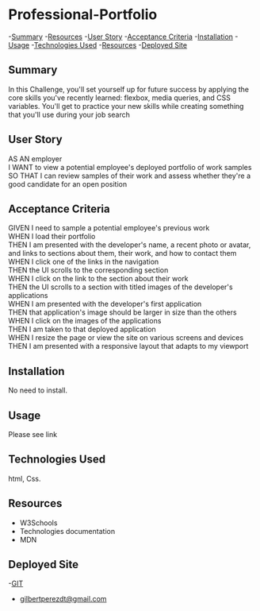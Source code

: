 # Professional-Portfolio

-[Summary](#summary) -[Resources](#resources) -[User Story](#user-story) -[Acceptance Criteria](#acceptance-criteria) -[Installation](#installation) -[Usage](#usage) -[Technologies Used](#technologies-used) -[Resources](#resources) -[Deployed Site](#deployed-site)

## Summary

In this Challenge, you'll set yourself up for future success by applying the core skills you've recently learned: flexbox, media queries, and CSS variables. You'll get to practice your new skills while creating something that you'll use during your job search

## User Story

AS AN employer  
I WANT to view a potential employee's deployed portfolio of work samples  
SO THAT I can review samples of their work and assess whether they're a good candidate for an open position

## Acceptance Criteria

GIVEN I need to sample a potential employee's previous work  
WHEN I load their portfolio  
THEN I am presented with the developer's name, a recent photo or avatar, and links to sections about them, their work, and how to contact them
WHEN I click one of the links in the navigation  
THEN the UI scrolls to the corresponding section  
WHEN I click on the link to the section about their work  
THEN the UI scrolls to a section with titled images of the developer's applications  
WHEN I am presented with the developer's first application  
THEN that application's image should be larger in size than the others  
WHEN I click on the images of the applications  
THEN I am taken to that deployed application  
WHEN I resize the page or view the site on various screens and devices  
THEN I am presented with a responsive layout that adapts to my viewport

## Installation

No need to install.

## Usage

Please see link

## Technologies Used

html, Css.

## Resources

- W3Schools
- Technologies documentation
- MDN

## Deployed Site

-[GIT](https://github.com/Homelesscats)

- <gilbertperezdt@gmail.com>
